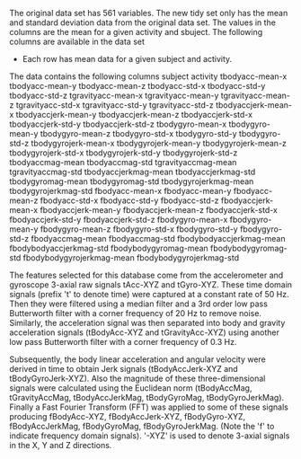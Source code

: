 The original data set has 561 variables. The new tidy set only has the mean and standard deviation data from the original data set. The values in the columns are the mean for a given activity and sbuject.
The following columns are available in the data set
- Each row has mean data for a given subject and activity. 

The data contains the following columns
subject 
activity 
tbodyacc-mean-x 
tbodyacc-mean-y 
tbodyacc-mean-z 
tbodyacc-std-x 
tbodyacc-std-y 
tbodyacc-std-z 
tgravityacc-mean-x 
tgravityacc-mean-y 
tgravityacc-mean-z 
tgravityacc-std-x 
tgravityacc-std-y 
tgravityacc-std-z 
tbodyaccjerk-mean-x 
tbodyaccjerk-mean-y 
tbodyaccjerk-mean-z 
tbodyaccjerk-std-x 
tbodyaccjerk-std-y 
tbodyaccjerk-std-z 
tbodygyro-mean-x 
tbodygyro-mean-y 
tbodygyro-mean-z 
tbodygyro-std-x 
tbodygyro-std-y 
tbodygyro-std-z 
tbodygyrojerk-mean-x 
tbodygyrojerk-mean-y 
tbodygyrojerk-mean-z 
tbodygyrojerk-std-x 
tbodygyrojerk-std-y 
tbodygyrojerk-std-z 
tbodyaccmag-mean 
tbodyaccmag-std 
tgravityaccmag-mean 
tgravityaccmag-std 
tbodyaccjerkmag-mean 
tbodyaccjerkmag-std 
tbodygyromag-mean 
tbodygyromag-std 
tbodygyrojerkmag-mean 
tbodygyrojerkmag-std 
fbodyacc-mean-x 
fbodyacc-mean-y 
fbodyacc-mean-z 
fbodyacc-std-x 
fbodyacc-std-y 
fbodyacc-std-z 
fbodyaccjerk-mean-x 
fbodyaccjerk-mean-y 
fbodyaccjerk-mean-z 
fbodyaccjerk-std-x 
fbodyaccjerk-std-y 
fbodyaccjerk-std-z 
fbodygyro-mean-x 
fbodygyro-mean-y 
fbodygyro-mean-z 
fbodygyro-std-x 
fbodygyro-std-y 
fbodygyro-std-z 
fbodyaccmag-mean 
fbodyaccmag-std 
fbodybodyaccjerkmag-mean 
fbodybodyaccjerkmag-std 
fbodybodygyromag-mean 
fbodybodygyromag-std 
fbodybodygyrojerkmag-mean 
fbodybodygyrojerkmag-std

The features selected for this database come from the accelerometer and gyroscope 3-axial raw signals tAcc-XYZ and tGyro-XYZ. These time domain signals (prefix 't' to denote time) were captured at a constant rate of 50 Hz. Then they were filtered using a median filter and a 3rd order low pass Butterworth filter with a corner frequency of 20 Hz to remove noise. Similarly, the acceleration signal was then separated into body and gravity acceleration signals (tBodyAcc-XYZ and tGravityAcc-XYZ) using another low pass Butterworth filter with a corner frequency of 0.3 Hz. 

Subsequently, the body linear acceleration and angular velocity were derived in time to obtain Jerk signals (tBodyAccJerk-XYZ and tBodyGyroJerk-XYZ). Also the magnitude of these three-dimensional signals were calculated using the Euclidean norm (tBodyAccMag, tGravityAccMag, tBodyAccJerkMag, tBodyGyroMag, tBodyGyroJerkMag). Finally a Fast Fourier Transform (FFT) was applied to some of these signals producing fBodyAcc-XYZ, fBodyAccJerk-XYZ, fBodyGyro-XYZ, fBodyAccJerkMag, fBodyGyroMag, fBodyGyroJerkMag. (Note the 'f' to indicate frequency domain signals). 
'-XYZ' is used to denote 3-axial signals in the X, Y and Z directions.
